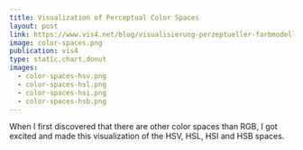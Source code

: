 ```yaml
---
title: Visualization of Perceptual Color Spaces
layout: post
link: https://www.vis4.net/blog/visualisierung-perzeptueller-farbmodelle/
image: color-spaces.png
publication: vis4
type: static,chart,donut
images:
  - color-spaces-hsv.png
  - color-spaces-hsl.png
  - color-spaces-hsi.png
  - color-spaces-hsb.png
---
```


When I first discovered that there are other color spaces than RGB, I got excited and made this visualization of the HSV, HSL, HSI and HSB spaces.

